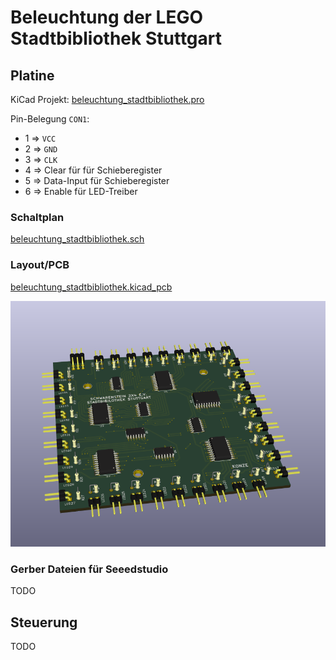 # Beleuchtung der LEGO Stadtbibliothek Stuttgart

## Platine
KiCad Projekt:
[beleuchtung_stadtbibliothek.pro](./kicad/beleuchtung_stadtbibliothek.pro)

Pin-Belegung `CON1`:

 * 1 => `VCC`
 * 2 => `GND`
 * 3 => `CLK`
 * 4 => Clear für für Schieberegister
 * 5 => Data-Input für Schieberegister 
 * 6 => Enable für LED-Treiber 

### Schaltplan
[beleuchtung_stadtbibliothek.sch](./kicad/beleuchtung_stadtbibliothek.sch)

### Layout/PCB
[beleuchtung_stadtbibliothek.kicad_pcb](./kicad/beleuchtung_stadtbibliothek.kicad_pcb)
    

![./images/pcb_3d.png](./images/pcb_3d.png)

### Gerber Dateien für Seeedstudio
TODO

## Steuerung
TODO
